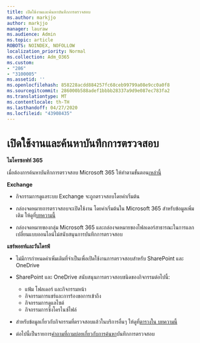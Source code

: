 ```yaml
---
title: เปิดใช้งานและค้นหาบันทึกการตรวจสอบ
ms.author: markjjo
author: markjjo
manager: lauraw
ms.audience: Admin
ms.topic: article
ROBOTS: NOINDEX, NOFOLLOW
localization_priority: Normal
ms.collection: Adm_O365
ms.custom:
- "286"
- "3100005"
ms.assetid: ''
ms.openlocfilehash: 858228acdd884257fc68ceb99799a08e9cc0a0f8
ms.sourcegitcommit: 286000b588adef1bbbb28337a9d9e087ec783fa2
ms.translationtype: MT
ms.contentlocale: th-TH
ms.lasthandoff: 04/27/2020
ms.locfileid: "43908435"
---
```

# <a name="enable-and-search-the-audit-log"></a>เปิดใช้งานและค้นหาบันทึกการตรวจสอบ

**ไมโครซอฟท์ 365**

เมื่อต้องการค้นหาบันทึกการตรวจสอบ Microsoft 365 ให้ทําตามขั้นตอน[เหล่านี้](https://docs.microsoft.com/office365/securitycompliance/search-the-audit-log-in-security-and-compliance#search-the-audit-log)

**Exchange**

- กิจกรรมการดูแลระบบ Exchange จะถูกตรวจสอบโดยค่าเริ่มต้น

- กล่องจดหมายการตรวจสอบจะเปิดใช้งาน โดยค่าเริ่มต้นใน Microsoft 365 สําหรับข้อมูลเพิ่มเติม ให้ดูที่[บทความนี้](https://docs.microsoft.com/office365/securitycompliance/enable-mailbox-auditing)

- กล่องจดหมายของกลุ่ม Microsoft 365 และกล่องจดหมายของโฟลเดอร์สาธารณะในการแลกเปลี่ยนแบบออนไลน์ไม่สนับสนุนการบันทึกการตรวจสอบ

**แชร์พอยท์และวันไดรฟ์**

- ไม่มีการกําหนดค่าเพิ่มเติมที่จําเป็นเพื่อเปิดใช้งานการตรวจสอบสําหรับ SharePoint และ OneDrive

- SharePoint และ OneDrive สนับสนุนการตรวจสอบชนิดของกิจกรรมต่อไปนี้:

    - แฟ้ม โฟลเดอร์ และกิจกรรมหน้า
    - กิจกรรมการแชร์และการร้องขอการเข้าถึง
    - กิจกรรมการดูแลไซต์
    - กิจกรรมการซิงโครไนซ์ไฟล์

- สําหรับข้อมูลเกี่ยวกับกิจกรรมที่ตรวจสอบแล้วในบริการอื่นๆ ให้ดูที่[ตารางใน บทความนี้](https://docs.microsoft.com/office365/securitycompliance/search-the-audit-log-in-security-and-compliance#audited-activities)

- ต่อไปนี้เป็นรายการ[คําถามที่ถามบ่อยเกี่ยวกับการค้นหา](https://docs.microsoft.com/office365/securitycompliance/search-the-audit-log-in-security-and-compliance#frequently-asked-questions)บันทึกการตรวจสอบ